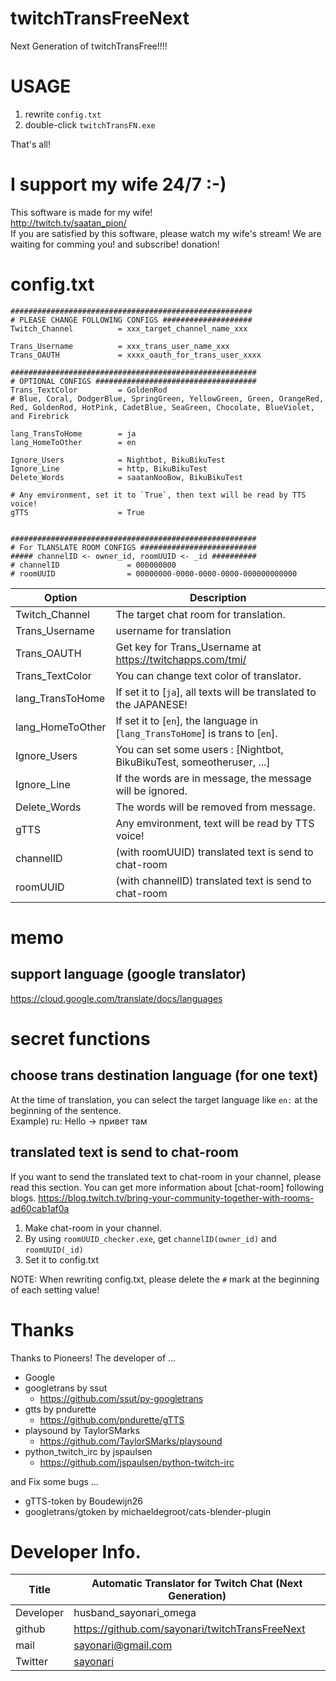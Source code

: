 # twitchTransFreeNext
Next Generation of twitchTransFree!!!!

# USAGE
1. rewrite `config.txt`
2. double-click `twitchTransFN.exe`

That's all!

# I support my wife 24/7 :-) 
This software is made for my wife!  
http://twitch.tv/saatan_pion/  
If you are satisfied by this software, please watch my wife's stream! We are waiting for comming you! and subscribe! donation!

# config.txt
```
######################################################
# PLEASE CHANGE FOLLOWING CONFIGS ####################
Twitch_Channel          = xxx_target_channel_name_xxx

Trans_Username          = xxx_trans_user_name_xxx
Trans_OAUTH             = xxxx_oauth_for_trans_user_xxxx

#######################################################
# OPTIONAL CONFIGS ####################################
Trans_TextColor         = GoldenRod
# Blue, Coral, DodgerBlue, SpringGreen, YellowGreen, Green, OrangeRed, Red, GoldenRod, HotPink, CadetBlue, SeaGreen, Chocolate, BlueViolet, and Firebrick

lang_TransToHome        = ja
lang_HomeToOther        = en

Ignore_Users            = Nightbot, BikuBikuTest
Ignore_Line             = http, BikuBikuTest
Delete_Words            = saatanNooBow, BikuBikuTest

# Any emvironment, set it to `True`, then text will be read by TTS voice!
gTTS                    = True


#######################################################
# For TLANSLATE ROOM CONFIGS ##########################
##### channelID <- owner_id, roomUUID <- _id ##########
# channelID               = 000000000
# roomUUID                = 00000000-0000-0000-0000-000000000000
```

| Option| Description |
| -- | -- |
| Twitch_Channel | The target chat room for translation. |
| Trans_Username | username for translation |
| Trans_OAUTH | Get key for Trans_Username at https://twitchapps.com/tmi/ |
| Trans_TextColor  | You can change text color of translator. |
| lang_TransToHome | If set it to [`ja`], all texts will be translated to the JAPANESE! |
| lang_HomeToOther | If set it to [`en`], the language in [`lang_TransToHome`] is trans to [`en`]. |
| Ignore_Users | You can set some users : [Nightbot, BikuBikuTest, someotheruser, ...] |
| Ignore_Line | If the words are in message, the message will be ignored.|
| Delete_Words | The words will be removed from message. |
| gTTS | Any emvironment, text will be read by TTS voice! |
| channelID | (with roomUUID) translated text is send to chat-room |
| roomUUID | (with channelID) translated text is send to chat-room |

# memo
## support language (google translator)
https://cloud.google.com/translate/docs/languages

# secret functions
## choose trans destination language (for one text)
At the time of translation, you can select the target language like `en:` at the beginning of the sentence.  
Example) ru: Hello -> привет там

## translated text is send to chat-room
If you want to send the translated text to chat-room in your channel, please read this section.
You can get more information about [chat-room] following blogs.
https://blog.twitch.tv/bring-your-community-together-with-rooms-ad60cab1af0a

1. Make chat-room in your channel.
2. By using `roomUUID_checker.exe`, get `channelID(owner_id)` and `roomUUID(_id)`
3. Set it to config.txt

NOTE: When rewriting config.txt, please delete the `#` mark at the beginning of each setting value!


# Thanks
Thanks to Pioneers!
The developer of ...
- Google
- googletrans by ssut
    - https://github.com/ssut/py-googletrans
- gtts by pndurette
    - https://github.com/pndurette/gTTS
- playsound by TaylorSMarks
    - https://github.com/TaylorSMarks/playsound
- python_twitch_irc by jspaulsen
    - https://github.com/jspaulsen/python-twitch-irc

and Fix some bugs ...
- gTTS-token by Boudewijn26
- googletrans/gtoken by michaeldegroot/cats-blender-plugin

# Developer Info.

| Title | Automatic Translator for Twitch Chat (Next Generation) |
|--|--|
| Developer | husband_sayonari_omega |
|github | https://github.com/sayonari/twitchTransFreeNext |
| mail | sayonari@gmail.com |
| Twitter | [sayonari](https://twitter.com/sayonari) |